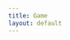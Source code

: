 ```yaml
---
title: Game
layout: default
---
```

<body onload="update();">
    <canvas id="canvas" width="1000px" height = "600px"></canvas>
</body>

